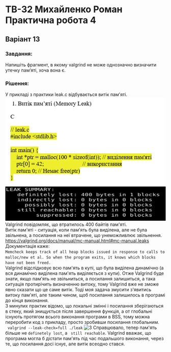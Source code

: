 # ТВ-32 Михайленко Роман Практична робота 4
## Варіант 13
### Завдання:
Напишіть фрагмент, в якому valgrind не може однозначно визначити утечку пам’яті, хоча вона є.
### Рішення:  
У прикладі з практики leak.c відбувається витік пам'яті. 
![1](images/1.png)
![2](images/2.png)
Valgrind повідомляє, що втратилось 400 байтів пам'яті.  
Витік пам'яті - ситуація, коли пам'ять була виділена, але не була звільнена, а посилання на неї втрачене, що унеможливлює звільнення.  
https://valgrind.org/docs/manual/mc-manual.html#mc-manual.leaks  
Документація каже:  
 ``Memcheck keeps track of all heap blocks issued in response to calls to malloc/new et al. So when the program exits, it knows which blocks have not been freed.``  
Valgrind відслідковує всю пам'ять в купі, що була виділена динамічно (а вся динамічно виділена пам'ять виділяється з купи). Отже Valgrind буде знати, якщо пам'ять не звільниться, а посилання залишиться, а така ситуація протирічить визначенню витоку, тому Valgrind вже не зможе явно сказати що це саме витік.
Тоді моя задача змусити з'явитись витоку пам'яті, але таким чином, щоб посилання залишилось в програмі до кінця виконання.  
З минулих практик відомо, що локальні змінні і посилання зберігаються в стеку, який знищується після завершення функція, а от глобальні існують протягом всього виконання програми в BSS, тому можна переробити код з прикладу, просто зробивши посилання глобальним.  
``` valgrind --leak-check=full ./leak```
![3](images/3.png)
Справцювало, тепер пам'ять більше не ``definetely lost``, а `` still reachable``. Valgrind вважає, що програма могла б дістати пам'ять під час подальшого виконання, через те, що посилання досі існує, але витік всеодно стався.